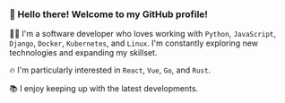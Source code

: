 ### 👋 Hello there! Welcome to my GitHub profile!

👨‍💻 I'm a software developer who loves working with `Python`, `JavaScript`, `Django`, `Docker`, `Kubernetes`, and `Linux`. I'm constantly exploring new technologies and expanding my skillset.

🔥 I'm particularly interested in `React`, `Vue`, `Go`, and `Rust`.

📚 I enjoy keeping up with the latest developments.
